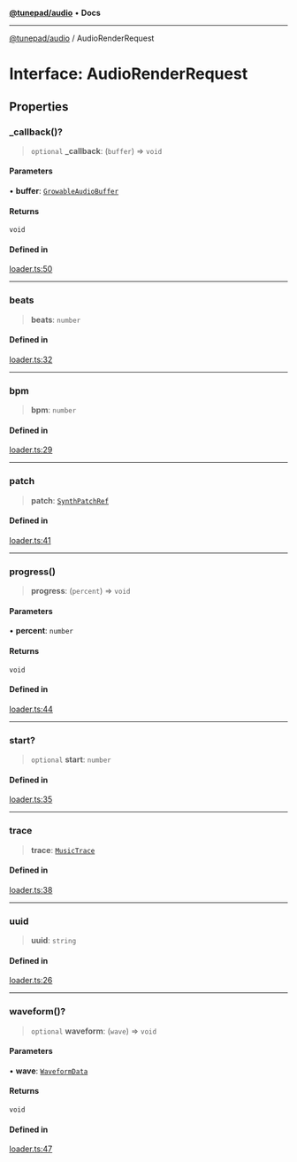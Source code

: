 [**@tunepad/audio**](../README.md) • **Docs**

***

[@tunepad/audio](../globals.md) / AudioRenderRequest

# Interface: AudioRenderRequest

## Properties

### \_callback()?

> `optional` **\_callback**: (`buffer`) => `void`

#### Parameters

• **buffer**: [`GrowableAudioBuffer`](../classes/GrowableAudioBuffer.md)

#### Returns

`void`

#### Defined in

[loader.ts:50](https://github.com/TIDAL-Lab/tunepad_audio/blob/9451562ae9f07b7b952ae7340ca3f4d9b8cd1a4e/src/loader.ts#L50)

***

### beats

> **beats**: `number`

#### Defined in

[loader.ts:32](https://github.com/TIDAL-Lab/tunepad_audio/blob/9451562ae9f07b7b952ae7340ca3f4d9b8cd1a4e/src/loader.ts#L32)

***

### bpm

> **bpm**: `number`

#### Defined in

[loader.ts:29](https://github.com/TIDAL-Lab/tunepad_audio/blob/9451562ae9f07b7b952ae7340ca3f4d9b8cd1a4e/src/loader.ts#L29)

***

### patch

> **patch**: [`SynthPatchRef`](../type-aliases/SynthPatchRef.md)

#### Defined in

[loader.ts:41](https://github.com/TIDAL-Lab/tunepad_audio/blob/9451562ae9f07b7b952ae7340ca3f4d9b8cd1a4e/src/loader.ts#L41)

***

### progress()

> **progress**: (`percent`) => `void`

#### Parameters

• **percent**: `number`

#### Returns

`void`

#### Defined in

[loader.ts:44](https://github.com/TIDAL-Lab/tunepad_audio/blob/9451562ae9f07b7b952ae7340ca3f4d9b8cd1a4e/src/loader.ts#L44)

***

### start?

> `optional` **start**: `number`

#### Defined in

[loader.ts:35](https://github.com/TIDAL-Lab/tunepad_audio/blob/9451562ae9f07b7b952ae7340ca3f4d9b8cd1a4e/src/loader.ts#L35)

***

### trace

> **trace**: [`MusicTrace`](../classes/MusicTrace.md)

#### Defined in

[loader.ts:38](https://github.com/TIDAL-Lab/tunepad_audio/blob/9451562ae9f07b7b952ae7340ca3f4d9b8cd1a4e/src/loader.ts#L38)

***

### uuid

> **uuid**: `string`

#### Defined in

[loader.ts:26](https://github.com/TIDAL-Lab/tunepad_audio/blob/9451562ae9f07b7b952ae7340ca3f4d9b8cd1a4e/src/loader.ts#L26)

***

### waveform()?

> `optional` **waveform**: (`wave`) => `void`

#### Parameters

• **wave**: [`WaveformData`](../classes/WaveformData.md)

#### Returns

`void`

#### Defined in

[loader.ts:47](https://github.com/TIDAL-Lab/tunepad_audio/blob/9451562ae9f07b7b952ae7340ca3f4d9b8cd1a4e/src/loader.ts#L47)
